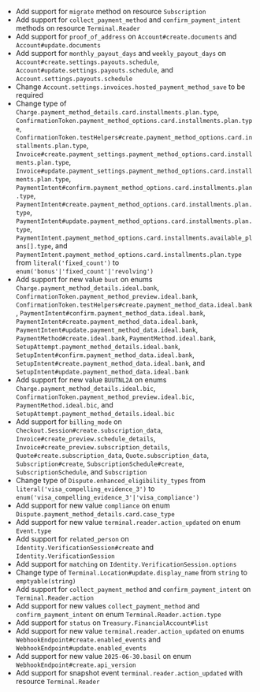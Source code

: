 * Add support for `migrate` method on resource `Subscription`
* Add support for `collect_payment_method` and `confirm_payment_intent` methods on resource `Terminal.Reader`
* Add support for `proof_of_address` on `Account#create.documents` and `Account#update.documents`
* Add support for `monthly_payout_days` and `weekly_payout_days` on `Account#create.settings.payouts.schedule`, `Account#update.settings.payouts.schedule`, and `Account.settings.payouts.schedule`
* Change `Account.settings.invoices.hosted_payment_method_save` to be required
* Change type of `Charge.payment_method_details.card.installments.plan.type`, `ConfirmationToken.payment_method_options.card.installments.plan.type`, `ConfirmationToken.testHelpers#create.payment_method_options.card.installments.plan.type`, `Invoice#create.payment_settings.payment_method_options.card.installments.plan.type`, `Invoice#update.payment_settings.payment_method_options.card.installments.plan.type`, `PaymentIntent#confirm.payment_method_options.card.installments.plan.type`, `PaymentIntent#create.payment_method_options.card.installments.plan.type`, `PaymentIntent#update.payment_method_options.card.installments.plan.type`, `PaymentIntent.payment_method_options.card.installments.available_plans[].type`, and `PaymentIntent.payment_method_options.card.installments.plan.type` from `literal('fixed_count')` to `enum('bonus'|'fixed_count'|'revolving')`
* Add support for new value `buut` on enums `Charge.payment_method_details.ideal.bank`, `ConfirmationToken.payment_method_preview.ideal.bank`, `ConfirmationToken.testHelpers#create.payment_method_data.ideal.bank`, `PaymentIntent#confirm.payment_method_data.ideal.bank`, `PaymentIntent#create.payment_method_data.ideal.bank`, `PaymentIntent#update.payment_method_data.ideal.bank`, `PaymentMethod#create.ideal.bank`, `PaymentMethod.ideal.bank`, `SetupAttempt.payment_method_details.ideal.bank`, `SetupIntent#confirm.payment_method_data.ideal.bank`, `SetupIntent#create.payment_method_data.ideal.bank`, and `SetupIntent#update.payment_method_data.ideal.bank`
* Add support for new value `BUUTNL2A` on enums `Charge.payment_method_details.ideal.bic`, `ConfirmationToken.payment_method_preview.ideal.bic`, `PaymentMethod.ideal.bic`, and `SetupAttempt.payment_method_details.ideal.bic`
* Add support for `billing_mode` on `Checkout.Session#create.subscription_data`, `Invoice#create_preview.schedule_details`, `Invoice#create_preview.subscription_details`, `Quote#create.subscription_data`, `Quote.subscription_data`, `Subscription#create`, `SubscriptionSchedule#create`, `SubscriptionSchedule`, and `Subscription`
* Change type of `Dispute.enhanced_eligibility_types` from `literal('visa_compelling_evidence_3')` to `enum('visa_compelling_evidence_3'|'visa_compliance')`
* Add support for new value `compliance` on enum `Dispute.payment_method_details.card.case_type`
* Add support for new value `terminal.reader.action_updated` on enum `Event.type`
* Add support for `related_person` on `Identity.VerificationSession#create` and `Identity.VerificationSession`
* Add support for `matching` on `Identity.VerificationSession.options`
* Change type of `Terminal.Location#update.display_name` from `string` to `emptyable(string)`
* Add support for `collect_payment_method` and `confirm_payment_intent` on `Terminal.Reader.action`
* Add support for new values `collect_payment_method` and `confirm_payment_intent` on enum `Terminal.Reader.action.type`
* Add support for `status` on `Treasury.FinancialAccount#list`
* Add support for new value `terminal.reader.action_updated` on enums `WebhookEndpoint#create.enabled_events` and `WebhookEndpoint#update.enabled_events`
* Add support for new value `2025-06-30.basil` on enum `WebhookEndpoint#create.api_version`
* Add support for snapshot event `terminal.reader.action_updated` with resource `Terminal.Reader`